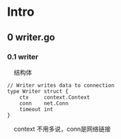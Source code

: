 # Intro

## 0 writer.go

### 0.1 writer

    结构体

```
// Writer writes data to connection
type Writer struct {
	ctx     context.Context
	conn    net.Conn
	timeout int
}
```

    context 不用多说，conn是网络链接


